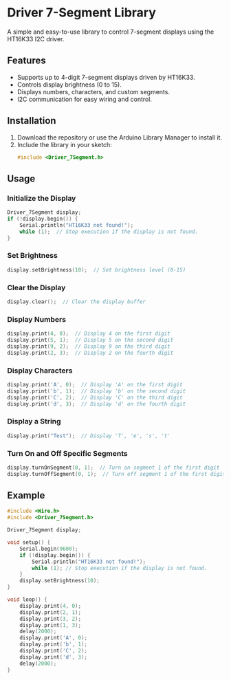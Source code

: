 # Driver 7-Segment Library

A simple and easy-to-use library to control 7-segment displays using the HT16K33 I2C driver.

## Features
- Supports up to 4-digit 7-segment displays driven by HT16K33.
- Controls display brightness (0 to 15).
- Displays numbers, characters, and custom segments.
- I2C communication for easy wiring and control.

## Installation

1. Download the repository or use the Arduino Library Manager to install it.
2. Include the library in your sketch:
   ```cpp
   #include <Driver_7Segment.h>
   ```

## Usage

### Initialize the Display
   ```cpp
   Driver_7Segment display;
   if (!display.begin()) {
       Serial.println("HT16K33 not found!");
       while (1);  // Stop execution if the display is not found.
   }
   ```

### Set Brightness
   ```cpp
   display.setBrightness(10);  // Set brightness level (0-15)
   ```

### Clear the Display
   ```cpp
   display.clear();  // Clear the display buffer
   ```

### Display Numbers
   ```cpp
   display.print(4, 0);  // Display 4 on the first digit
   display.print(5, 1);  // Display 5 on the second digit
   display.print(9, 2);  // Display 9 on the third digit
   display.print(2, 3);  // Display 2 on the fourth digit
   ```

### Display Characters
   ```cpp
   display.print('A', 0);  // Display 'A' on the first digit
   display.print('b', 1);  // Display 'b' on the second digit
   display.print('C', 2);  // Display 'C' on the third digit
   display.print('d', 3);  // Display 'd' on the fourth digit
   ```

### Display a String
   ```cpp
   display.print("Test");  // Display 'T', 'e', 's', 't'
   ```

### Turn On and Off Specific Segments
   ```cpp
   display.turnOnSegment(0, 1);  // Turn on segment 1 of the first digit
   display.turnOffSegment(0, 1);  // Turn off segment 1 of the first digit
   ```

## Example
   ```cpp
   #include <Wire.h>
   #include <Driver_7Segment.h>

   Driver_7Segment display;

   void setup() {
       Serial.begin(9600);
       if (!display.begin()) {
           Serial.println("HT16K33 not found!");
           while (1); // Stop execution if the display is not found.
       }
       display.setBrightness(10);
   }

   void loop() {
       display.print(4, 0);
       display.print(2, 1);
       display.print(3, 2);
       display.print(1, 3);
       delay(2000);
       display.print('A', 0);
       display.print('b', 1);
       display.print('C', 2);
       display.print('d', 3);
       delay(2000);
   }
   ```
